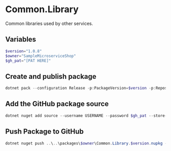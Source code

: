 ﻿# Common.Library
Common libraries used by other services.

## Variables
```powershell
$version="1.0.8"
$owner="SampleMicroserviceShop"
$gh_pat="[PAT HERE]"
```

## Create and publish package
```powershell
dotnet pack --configuration Release -p:PackageVersion=$version -p:RepositoryUrl=https://github.com/$owner/Common.Library -o ..\..\packages\$owner
```

 ## Add the GitHub package source
```powershell
dotnet nuget add source --username USERNAME --password $gh_pat --store-password-in-clear-text --name github https://nuget.pkg.github.com/$owner/index.json
```

 ## Push Package to GitHub
```powershell
dotnet nuget push ..\..\packages\$owner\Common.Library.$version.nupkg --api-key $gh_pat --source "github"
```
